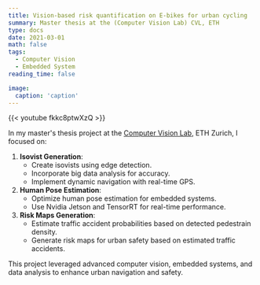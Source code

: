 ```yaml
---
title: Vision-based risk quantification on E-bikes for urban cycling
summary: Master thesis at the (Computer Vision Lab) CVL, ETH
type: docs
date: 2021-03-01
math: false
tags:
  - Computer Vision
  - Embedded System
reading_time: false

image:
  caption: 'caption'
---
```

{{< youtube fkkc8ptwXzQ >}}

In my master's thesis project at the [Computer Vision Lab](https://vision.ee.ethz.ch), ETH Zurich, I focused on:

1. **Isovist Generation**:
   * Create isovists using edge detection.
   * Incorporate big data analysis for accuracy.
   * Implement dynamic navigation with real-time GPS.
2. **Human Pose Estimation**:
   * Optimize human pose estimation for embedded systems.
   * Use Nvidia Jetson and TensorRT for real-time performance.
3. **Risk Maps Generation**:
   * Estimate traffic accident probabilities based on detected pedestrain density.
   * Generate risk maps for urban safety based on estimated traffic accidents.

This project leveraged advanced computer vision, embedded systems, and data analysis to enhance urban navigation and safety.
